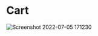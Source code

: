 # Cart
![Screenshot 2022-07-05 171230](https://user-images.githubusercontent.com/85586258/177319826-e09faea5-93d4-474e-a1fa-89d44c45cf2f.png)

